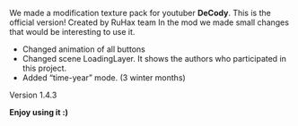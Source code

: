 We made a modification texture pack for youtuber **DeCody**.
This is the official version!
Created by RuHax team
In the mod we made small changes that would be interesting to use it.

- Changed animation of all buttons
- Changed scene LoadingLayer. It shows the authors who participated in this project.
- Added “time-year” mode. (3 winter months)

Version 1.4.3

**Enjoy using it :)**
